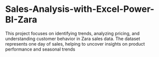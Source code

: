 # Sales-Analysis-with-Excel-Power-BI-Zara
This project focuses on identifying trends, analyzing pricing, and understanding customer behavior in Zara sales data. The dataset represents one day of sales, helping to uncover insights on product performance and seasonal trends

